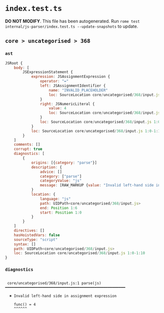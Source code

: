 # `index.test.ts`

**DO NOT MODIFY**. This file has been autogenerated. Run `rome test internal/js-parser/index.test.ts --update-snapshots` to update.

## `core > uncategorised > 368`

### `ast`

```javascript
JSRoot {
	body: [
		JSExpressionStatement {
			expression: JSAssignmentExpression {
				operator: "="
				left: JSAssignmentIdentifier {
					name: "INVALID_PLACEHOLDER"
					loc: SourceLocation core/uncategorised/368/input.js 1:7-1:6
				}
				right: JSNumericLiteral {
					value: 4
					loc: SourceLocation core/uncategorised/368/input.js 1:9-1:10
				}
				loc: SourceLocation core/uncategorised/368/input.js 1:0-1:10
			}
			loc: SourceLocation core/uncategorised/368/input.js 1:0-1:10
		}
	]
	comments: []
	corrupt: true
	diagnostics: [
		{
			origins: [{category: "parse"}]
			description: {
				advice: []
				category: ["parse"]
				categoryValue: "js"
				message: [RAW_MARKUP {value: "Invalid left-hand side in "}, "assignment expression"]
			}
			location: {
				language: "js"
				path: UIDPath<core/uncategorised/368/input.js>
				end: Position 1:6
				start: Position 1:0
			}
		}
	]
	directives: []
	hasHoistedVars: false
	sourceType: "script"
	syntax: []
	path: UIDPath<core/uncategorised/368/input.js>
	loc: SourceLocation core/uncategorised/368/input.js 1:0-1:10
}
```

### `diagnostics`

```

 core/uncategorised/368/input.js:1 parse(js) ━━━━━━━━━━━━━━━━━━━━━━━━━━━━━━━━━━━━━━━━━━━━━━━━━━━━━━━

  ✖ Invalid left-hand side in assignment expression

    func() = 4
    ^^^^^^


```
